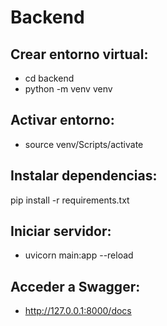 # Backend

## Crear entorno virtual:
- cd backend
- python -m venv venv

## Activar entorno:
- source venv/Scripts/activate

## Instalar dependencias:
pip install -r requirements.txt

## Iniciar servidor:
- uvicorn main:app --reload

## Acceder a Swagger:
- http://127.0.0.1:8000/docs
